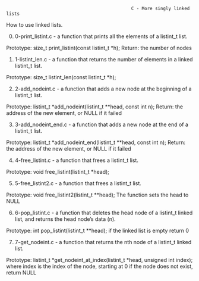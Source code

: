                                                    C - More singly linked lists
How to use linked lists.

0. 0-print_listint.c - a function that prints all the elements of a listint_t list.

Prototype: size_t print_listint(const listint_t *h);
Return: the number of nodes

1. 1-listint_len.c - a function that returns the number of elements in a linked listint_t list.

Prototype: size_t listint_len(const listint_t *h);

2. 2-add_nodeint.c - a function that adds a new node at the beginning of a listint_t list.

Prototype: listint_t *add_nodeint(listint_t **head, const int n);
Return: the address of the new element, or NULL if it failed

3. 3-add_nodeint_end.c - a function that adds a new node at the end of a listint_t list.

Prototype: listint_t *add_nodeint_end(listint_t **head, const int n);
Return: the address of the new element, or NULL if it failed

4. 4-free_listint.c - a function that frees a listint_t list.

Prototype: void free_listint(listint_t *head);

5. 5-free_listint2.c - a function that frees a listint_t list.

Prototype: void free_listint2(listint_t **head);
The function sets the head to NULL

6. 6-pop_listint.c - a function that deletes the head node of a listint_t linked list, and returns the head node’s data (n).

Prototype: int pop_listint(listint_t **head);
if the linked list is empty return 0

7. 7-get_nodeint.c - a function that returns the nth node of a listint_t linked list.

Prototype: listint_t *get_nodeint_at_index(listint_t *head, unsigned int index);
where index is the index of the node, starting at 0
if the node does not exist, return NULL 
